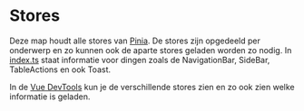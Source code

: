 # Stores

Deze map houdt alle stores van [Pinia](https://pinia.vuejs.org/core-concepts/). De stores zijn opgedeeld per onderwerp en zo kunnen ook de aparte stores geladen worden zo nodig. In [index.ts](index.ts) staat informatie voor dingen zoals de NavigationBar, SideBar, TableActions en ook Toast.

In de [Vue DevTools](https://chrome.google.com/webstore/detail/vuejs-devtools/ljjemllljcmogpfapbkkighbhhppjdbg) kun je de verschillende stores zien en zo ook zien welke informatie is geladen.
